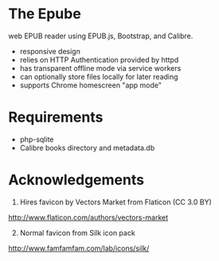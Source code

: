 The Epube
=========

web EPUB reader using EPUB.js, Bootstrap, and Calibre.

* responsive design
* relies on HTTP Authentication provided by httpd
* has transparent offline mode via service workers
* can optionally store files locally for later reading
* supports Chrome homescreen "app mode"

Requirements
============

* php-sqlite
* Calibre books directory and metadata.db

Acknowledgements
================

1. Hires favicon by Vectors Market from Flaticon (CC 3.0 BY)

http://www.flaticon.com/authors/vectors-market

2. Normal favicon from Silk icon pack

http://www.famfamfam.com/lab/icons/silk/
